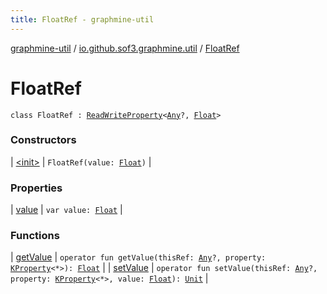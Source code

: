 ```yaml
---
title: FloatRef - graphmine-util
---
```


[graphmine-util](../../index.html) / [io.github.sof3.graphmine.util](../index.html) / [FloatRef](./index.html)

# FloatRef

`class FloatRef : `[`ReadWriteProperty`](https://kotlinlang.org/api/latest/jvm/stdlib/kotlin.properties/-read-write-property/index.html)`<`[`Any`](https://kotlinlang.org/api/latest/jvm/stdlib/kotlin/-any/index.html)`?, `[`Float`](https://kotlinlang.org/api/latest/jvm/stdlib/kotlin/-float/index.html)`>`

### Constructors

| [&lt;init&gt;](-init-.html) | `FloatRef(value: `[`Float`](https://kotlinlang.org/api/latest/jvm/stdlib/kotlin/-float/index.html)`)` |

### Properties

| [value](value.html) | `var value: `[`Float`](https://kotlinlang.org/api/latest/jvm/stdlib/kotlin/-float/index.html) |

### Functions

| [getValue](get-value.html) | `operator fun getValue(thisRef: `[`Any`](https://kotlinlang.org/api/latest/jvm/stdlib/kotlin/-any/index.html)`?, property: `[`KProperty`](https://kotlinlang.org/api/latest/jvm/stdlib/kotlin.reflect/-k-property/index.html)`<*>): `[`Float`](https://kotlinlang.org/api/latest/jvm/stdlib/kotlin/-float/index.html) |
| [setValue](set-value.html) | `operator fun setValue(thisRef: `[`Any`](https://kotlinlang.org/api/latest/jvm/stdlib/kotlin/-any/index.html)`?, property: `[`KProperty`](https://kotlinlang.org/api/latest/jvm/stdlib/kotlin.reflect/-k-property/index.html)`<*>, value: `[`Float`](https://kotlinlang.org/api/latest/jvm/stdlib/kotlin/-float/index.html)`): `[`Unit`](https://kotlinlang.org/api/latest/jvm/stdlib/kotlin/-unit/index.html) |

